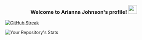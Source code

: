 <h3 align="center">
  Welcome to Arianna Johnson's profile!
  <img src="https://media.giphy.com/media/hvRJCLFzcasrR4ia7z/giphy.gif" width="28">
</h3>

[![GitHub Streak](https://github-readme-streak-stats.herokuapp.com/?user=ariannalillie&theme=gotham)](https://git.io/streak-stats)

![Your Repository's Stats](https://github-readme-stats.vercel.app/api/top-langs/?username=ariannalillie&theme=blue-green)
